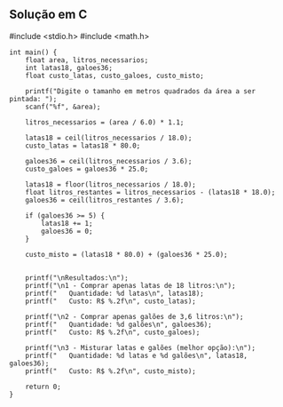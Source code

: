 ## Solução em C
#include <stdio.h>
    #include <math.h>
    
    int main() {
        float area, litros_necessarios;
        int latas18, galoes36;
        float custo_latas, custo_galoes, custo_misto;
        
        printf("Digite o tamanho em metros quadrados da área a ser pintada: ");
        scanf("%f", &area);
        
        litros_necessarios = (area / 6.0) * 1.1;

        latas18 = ceil(litros_necessarios / 18.0);
        custo_latas = latas18 * 80.0;
        
        galoes36 = ceil(litros_necessarios / 3.6);
        custo_galoes = galoes36 * 25.0;
        
        latas18 = floor(litros_necessarios / 18.0);
        float litros_restantes = litros_necessarios - (latas18 * 18.0);
        galoes36 = ceil(litros_restantes / 3.6);
        
        if (galoes36 >= 5) {
            latas18 += 1;
            galoes36 = 0;
        }
        
        custo_misto = (latas18 * 80.0) + (galoes36 * 25.0);
        

        printf("\nResultados:\n");
        printf("\n1 - Comprar apenas latas de 18 litros:\n");
        printf("   Quantidade: %d latas\n", latas18);
        printf("   Custo: R$ %.2f\n", custo_latas);
        
        printf("\n2 - Comprar apenas galões de 3,6 litros:\n");
        printf("   Quantidade: %d galões\n", galoes36);
        printf("   Custo: R$ %.2f\n", custo_galoes);
        
        printf("\n3 - Misturar latas e galões (melhor opção):\n");
        printf("   Quantidade: %d latas e %d galões\n", latas18, galoes36);
        printf("   Custo: R$ %.2f\n", custo_misto);
        
        return 0;
    }
